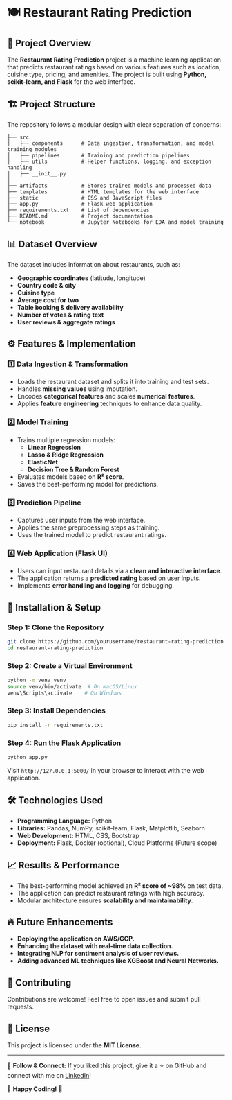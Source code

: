 # 🍽️ Restaurant Rating Prediction

## 📌 Project Overview
The **Restaurant Rating Prediction** project is a machine learning application that predicts restaurant ratings based on various features such as location, cuisine type, pricing, and amenities. The project is built using **Python, scikit-learn, and Flask** for the web interface.

## 🏗️ Project Structure
The repository follows a modular design with clear separation of concerns:

```
├── src
│   ├── components      # Data ingestion, transformation, and model training modules
│   ├── pipelines       # Training and prediction pipelines
│   ├── utils           # Helper functions, logging, and exception handling
│   ├── __init__.py
│
├── artifacts           # Stores trained models and processed data
├── templates           # HTML templates for the web interface
├── static              # CSS and JavaScript files
├── app.py              # Flask web application
├── requirements.txt    # List of dependencies
├── README.md           # Project documentation
└── notebook            # Jupyter Notebooks for EDA and model training
```

## 📊 Dataset Overview
The dataset includes information about restaurants, such as:
- **Geographic coordinates** (latitude, longitude)
- **Country code & city**
- **Cuisine type**
- **Average cost for two**
- **Table booking & delivery availability**
- **Number of votes & rating text**
- **User reviews & aggregate ratings**

## ⚙️ Features & Implementation
### **1️⃣ Data Ingestion & Transformation**
- Loads the restaurant dataset and splits it into training and test sets.
- Handles **missing values** using imputation.
- Encodes **categorical features** and scales **numerical features**.
- Applies **feature engineering** techniques to enhance data quality.

### **2️⃣ Model Training**
- Trains multiple regression models:
  - **Linear Regression**
  - **Lasso & Ridge Regression**
  - **ElasticNet**
  - **Decision Tree & Random Forest**
- Evaluates models based on **R² score**.
- Saves the best-performing model for predictions.

### **3️⃣ Prediction Pipeline**
- Captures user inputs from the web interface.
- Applies the same preprocessing steps as training.
- Uses the trained model to predict restaurant ratings.

### **4️⃣ Web Application (Flask UI)**
- Users can input restaurant details via a **clean and interactive interface**.
- The application returns a **predicted rating** based on user inputs.
- Implements **error handling and logging** for debugging.

## 🚀 Installation & Setup
### **Step 1: Clone the Repository**
```bash
git clone https://github.com/yourusername/restaurant-rating-prediction.git
cd restaurant-rating-prediction
```

### **Step 2: Create a Virtual Environment**
```bash
python -m venv venv
source venv/bin/activate  # On macOS/Linux
venv\Scripts\activate    # On Windows
```

### **Step 3: Install Dependencies**
```bash
pip install -r requirements.txt
```

### **Step 4: Run the Flask Application**
```bash
python app.py
```
Visit `http://127.0.0.1:5000/` in your browser to interact with the web application.

## 🛠️ Technologies Used
- **Programming Language:** Python
- **Libraries:** Pandas, NumPy, scikit-learn, Flask, Matplotlib, Seaborn
- **Web Development:** HTML, CSS, Bootstrap
- **Deployment:** Flask, Docker (optional), Cloud Platforms (Future scope)

## 📈 Results & Performance
- The best-performing model achieved an **R² score of ~98%** on test data.
- The application can predict restaurant ratings with high accuracy.
- Modular architecture ensures **scalability and maintainability**.

## 🔥 Future Enhancements
- **Deploying the application on AWS/GCP.**
- **Enhancing the dataset with real-time data collection.**
- **Integrating NLP for sentiment analysis of user reviews.**
- **Adding advanced ML techniques like XGBoost and Neural Networks.**

## 📌 Contributing
Contributions are welcome! Feel free to open issues and submit pull requests.

## 📄 License
This project is licensed under the **MIT License**.

---

📢 **Follow & Connect:** If you liked this project, give it a ⭐ on GitHub and connect with me on [LinkedIn](https://www.linkedin.com/in/aditya-kumar-arya-25b154260/)!

🚀 **Happy Coding!** 🎯
